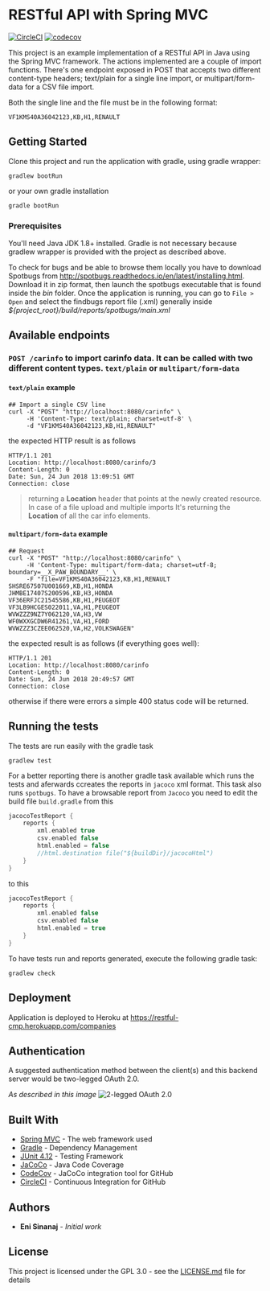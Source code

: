 # RESTful API with Spring MVC

[![CircleCI](https://circleci.com/gh/enisinanaj/carinfo-importer/tree/master.svg?style=svg)](https://circleci.com/gh/enisinanaj/carinfo-import/tree/master) [![codecov](https://codecov.io/gh/enisinanaj/carinfo-importer/branch/master/graph/badge.svg)](https://codecov.io/gh/enisinanaj/carinfo-importer)


This project is an example implementation of a RESTful API in Java using the Spring MVC framework. 
The actions implemented are a couple of import functions. There's one endpoint exposed in POST that accepts two different content-type headers; text/plain for a single line import, or multipart/form-data for a CSV file import.

Both the single line and the file must be in the following format:

```
VF1KMS40A36042123,KB,H1,RENAULT
```

## Getting Started

Clone this project and run the application with gradle, using gradle wrapper:

```
gradlew bootRun
```

or your own gradle installation

```
gradle bootRun
```

### Prerequisites

You'll need Java JDK 1.8+ installed. Gradle is not necessary because gradlew wrapper is provided with the project as described above.

To check for bugs and be able to browse them locally you have to download Spotbugs from http://spotbugs.readthedocs.io/en/latest/installing.html. Download it in zip format, then launch the spotbugs executable that is found inside the _bin_ folder. Once the application is running, you can go to `File > Open` and select the findbugs report file (.xml) generally inside _${project_root}/build/reports/spotbugs/main.xml_


## Available endpoints

### `POST /carinfo` to import carinfo data. It can be called with two different content types. `text/plain` or `multipart/form-data`

#### `text/plain` example

```
## Import a single CSV line
curl -X "POST" "http://localhost:8080/carinfo" \
     -H 'Content-Type: text/plain; charset=utf-8' \
     -d "VF1KMS40A36042123,KB,H1,RENAULT"
```

the expected HTTP result is as follows

```
HTTP/1.1 201 
Location: http://localhost:8080/carinfo/3
Content-Length: 0
Date: Sun, 24 Jun 2018 13:09:51 GMT
Connection: close
```

> returning a **Location** header that points at the newly created resource. In case of a file upload and multiple imports It's returning the **Location** of all the car info elements.


#### `multipart/form-data` example

```
## Request
curl -X "POST" "http://localhost:8080/carinfo" \
     -H 'Content-Type: multipart/form-data; charset=utf-8; boundary=__X_PAW_BOUNDARY__' \
     -F "file=VF1KMS40A36042123,KB,H1,RENAULT
SHSRE67507U001669,KB,H1,HONDA
JHMBE17407S200596,KB,H3,HONDA
VF36ERFJC21545586,KB,H1,PEUGEOT
VF3LB9HCGES022011,VA,H1,PEUGEOT
WVWZZZ9NZ7Y062120,VA,H3,VW
WF0WXXGCDW6R41261,VA,H1,FORD
WVWZZZ3CZEE062520,VA,H2,VOLKSWAGEN"
```

the expected result is as follows (if everything goes well):

```
HTTP/1.1 201 
Location: http://localhost:8080/carinfo
Content-Length: 0
Date: Sun, 24 Jun 2018 20:49:57 GMT
Connection: close
```

otherwise if there were errors a simple 400 status code will be returned.


## Running the tests

The tests are run easily with the gradle task

```
gradlew test
```

For a better reporting there is another gradle task available which runs the tests and aferwards ccreates the reports in `jacoco` xml format. This task also runs `spotbugs`. To have a browsable report from `Jacoco` you need to edit the build file `build.gradle` from this

```groovy
jacocoTestReport {
	reports {
		xml.enabled true
		csv.enabled false
		html.enabled = false
		//html.destination file("${buildDir}/jacocoHtml")
	}
}
```

to this

```groovy
jacocoTestReport {
	reports {
		xml.enabled false
		csv.enabled false
		html.enabled = true
	}
}
```

To have tests run and reports generated, execute the following gradle task:

```
gradlew check
```

## Deployment

Application is deployed to Heroku at https://restful-cmp.herokuapp.com/companies

## Authentication

A suggested authentication method between the client(s) and this backend server would be two-legged OAuth 2.0.

_As described in this image_
![2-legged OAuth 2.0](http://codehustler.org/wp-content/uploads/2014/06/2_legged_oauth_1.png)

## Built With

* [Spring MVC](https://docs.spring.io/spring/docs/current/spring-framework-reference/web.html) - The web framework used
* [Gradle](https://gradle.org) - Dependency Management
* [JUnit 4.12](https://junit.org/junit4/) - Testing Framework
* [JaCoCo](https://www.jacoco.org/jacoco/trunk/index.html) - Java Code Coverage
* [CodeCov](https://codecov.io/) - JaCoCo integration tool for GitHub
* [CircleCI](https://circleci.com) - Continuous Integration for GitHub

## Authors

* **Eni Sinanaj** - *Initial work*

## License

This project is licensed under the GPL 3.0 - see the [LICENSE.md](LICENSE.md) file for details
